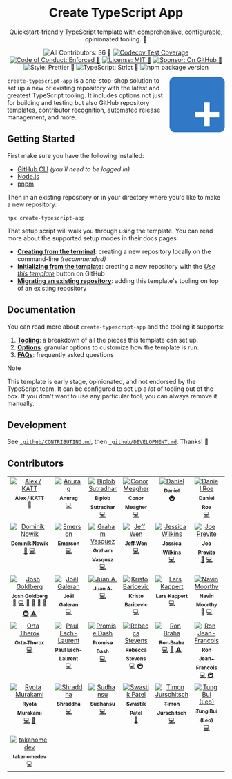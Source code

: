 <h1 align="center">Create TypeScript App</h1>

<p align="center">Quickstart-friendly TypeScript template with comprehensive, configurable, opinionated tooling. 💝</p>

<p align="center">
	<!-- prettier-ignore-start -->
	<!-- ALL-CONTRIBUTORS-BADGE:START - Do not remove or modify this section -->
<img alt="All Contributors: 36 🤝" src="https://img.shields.io/badge/all_contributors-36_🤝-21bb42.svg" />
<!-- ALL-CONTRIBUTORS-BADGE:END -->
	<!-- prettier-ignore-end -->
	<a href="https://codecov.io/gh/JoshuaKGoldberg/create-typescript-app" target="_blank"><img alt="Codecov Test Coverage" src="https://codecov.io/gh/JoshuaKGoldberg/create-typescript-app/branch/main/graph/badge.svg"/></a>
	<a href="https://github.com/JoshuaKGoldberg/create-typescript-app/blob/main/.github/CODE_OF_CONDUCT.md" target="_blank"><img alt="Code of Conduct: Enforced 🤝" src="https://img.shields.io/badge/code_of_conduct-enforced_🤝-21bb42" /></a>
	<a href="https://github.com/JoshuaKGoldberg/create-typescript-app/blob/main/LICENSE.md" target="_blank"><img alt="License: MIT 📝" src="https://img.shields.io/badge/license-MIT_📝-21bb42.svg"></a>
	<a href="https://github.com/sponsors/JoshuaKGoldberg" target="_blank"><img alt="Sponsor: On GitHub 💸" src="https://img.shields.io/badge/sponsor-on_github_💸-21bb42.svg" /></a>
	<img alt="Style: Prettier 🧹" src="https://img.shields.io/badge/style-prettier_🧹-21bb42.svg" />
    <img alt="TypeScript: Strict 💪" src="https://img.shields.io/badge/typescript-strict_💪-21bb42.svg" />
    <img alt="npm package version" src="https://img.shields.io/npm/v/create-typescript-app?color=21bb42" />
</p>

<img align="right" alt="Project logo: the TypeScript blue square with rounded corners, but a plus sign instead of 'TS'" src="./create-typescript-app.png">

`create-typescript-app` is a one-stop-shop solution to set up a new or existing repository with the latest and greatest TypeScript tooling.
It includes options not just for building and testing but also GitHub repository templates, contributor recognition, automated release management, and more.

## Getting Started

First make sure you have the following installed:

- [GitHub CLI](https://cli.github.com) _(you'll need to be logged in)_
- [Node.js](https://nodejs.org)
- [pnpm](https://pnpm.io)

Then in an existing repository or in your directory where you'd like to make a new repository:

```shell
npx create-typescript-app
```

That setup script will walk you through using the template.
You can read more about the supported setup modes in their docs pages:

- [**Creating from the terminal**](./docs/Creation.md): creating a new repository locally on the command-line _(recommended)_
- [**Initializing from the template**](./docs/Initialization.md): creating a new repository with the [_Use this template_](https://github.com/JoshuaKGoldberg/create-typescript-app/generate) button on GitHub
- [**Migrating an existing repository**](./docs/Migration.md): adding this template's tooling on top of an existing repository

## Documentation

You can read more about `create-typescript-app` and the tooling it supports:

1. [**Tooling**](./docs/Tooling.md): a breakdown of all the pieces this template can set up.
2. [**Options**](./docs/Options.md): granular options to customize how the template is run.
3. [**FAQs**](./docs/FAQs.md): frequently asked questions

> [!NOTE]  
> This template is early stage, opinionated, and not endorsed by the TypeScript team.
> It can be configured to set up a _lot_ of tooling out of the box.
> If you don't want to use any particular tool, you can always remove it manually.

## Development

See [`.github/CONTRIBUTING.md`](./.github/CONTRIBUTING.md), then [`.github/DEVELOPMENT.md`](./.github/DEVELOPMENT.md).
Thanks! 💖

## Contributors

<!-- spellchecker: disable -->
<!-- ALL-CONTRIBUTORS-LIST:START - Do not remove or modify this section -->
<!-- prettier-ignore-start -->
<!-- markdownlint-disable -->
<table>
  <tbody>
    <tr>
      <td align="center" valign="top" width="14.28%"><a href="https://katt.dev"><img src="https://avatars.githubusercontent.com/u/459267?v=4?s=100" width="100px;" alt="Alex / KATT"/><br /><sub><b>Alex / KATT</b></sub></a><br /><a href="https://github.com/JoshuaKGoldberg/create-typescript-app/issues?q=author%3Akatt" title="Bug reports">🐛</a></td>
      <td align="center" valign="top" width="14.28%"><a href="https://github.com/garuna-m6"><img src="https://avatars.githubusercontent.com/u/23234342?v=4?s=100" width="100px;" alt="Anurag"/><br /><sub><b>Anurag</b></sub></a><br /><a href="https://github.com/JoshuaKGoldberg/create-typescript-app/commits?author=garuna-m6" title="Code">💻</a></td>
      <td align="center" valign="top" width="14.28%"><a href="http://biplobsd.me"><img src="https://avatars.githubusercontent.com/u/43641536?v=4?s=100" width="100px;" alt="Biplob Sutradhar"/><br /><sub><b>Biplob Sutradhar</b></sub></a><br /><a href="https://github.com/JoshuaKGoldberg/create-typescript-app/commits?author=biplobsd" title="Code">💻</a></td>
      <td align="center" valign="top" width="14.28%"><a href="https://conormeagher.com/"><img src="https://avatars.githubusercontent.com/u/363781?v=4?s=100" width="100px;" alt="Conor Meagher"/><br /><sub><b>Conor Meagher</b></sub></a><br /><a href="https://github.com/JoshuaKGoldberg/create-typescript-app/commits?author=conrmahr" title="Code">💻</a></td>
      <td align="center" valign="top" width="14.28%"><a href="https://github.com/DanexQ"><img src="https://avatars.githubusercontent.com/u/72567464?v=4?s=100" width="100px;" alt="Daniel"/><br /><sub><b>Daniel</b></sub></a><br /><a href="#infra-DanexQ" title="Infrastructure (Hosting, Build-Tools, etc)">🚇</a></td>
      <td align="center" valign="top" width="14.28%"><a href="https://roe.dev/"><img src="https://avatars.githubusercontent.com/u/28706372?v=4?s=100" width="100px;" alt="Daniel Roe"/><br /><sub><b>Daniel Roe</b></sub></a><br /><a href="https://github.com/JoshuaKGoldberg/create-typescript-app/commits?author=danielroe" title="Code">💻</a></td>
      <td align="center" valign="top" width="14.28%"><a href="https://dominicduffin.uk"><img src="https://avatars.githubusercontent.com/u/26224873?v=4?s=100" width="100px;" alt="Dominic Duffin"/><br /><sub><b>Dominic Duffin</b></sub></a><br /><a href="https://github.com/JoshuaKGoldberg/create-typescript-app/commits?author=dominicduffin1" title="Code">💻</a></td>
    </tr>
    <tr>
      <td align="center" valign="top" width="14.28%"><a href="https://github.com/nowyDEV"><img src="https://avatars.githubusercontent.com/u/12304307?v=4?s=100" width="100px;" alt="Dominik Nowik"/><br /><sub><b>Dominik Nowik</b></sub></a><br /><a href="#tool-nowyDEV" title="Tools">🔧</a> <a href="https://github.com/JoshuaKGoldberg/create-typescript-app/commits?author=nowyDEV" title="Code">💻</a></td>
      <td align="center" valign="top" width="14.28%"><a href="https://github.com/emday4prez"><img src="https://avatars.githubusercontent.com/u/35363144?v=4?s=100" width="100px;" alt="Emerson"/><br /><sub><b>Emerson</b></sub></a><br /><a href="https://github.com/JoshuaKGoldberg/create-typescript-app/commits?author=emday4prez" title="Code">💻</a></td>
      <td align="center" valign="top" width="14.28%"><a href="https://gvasquez.dev"><img src="https://avatars.githubusercontent.com/u/7041175?v=4?s=100" width="100px;" alt="Graham Vasquez"/><br /><sub><b>Graham Vasquez</b></sub></a><br /><a href="https://github.com/JoshuaKGoldberg/create-typescript-app/commits?author=gv14982" title="Code">💻</a></td>
      <td align="center" valign="top" width="14.28%"><a href="https://sinchang.me"><img src="https://avatars.githubusercontent.com/u/3297859?v=4?s=100" width="100px;" alt="Jeff Wen"/><br /><sub><b>Jeff Wen</b></sub></a><br /><a href="https://github.com/JoshuaKGoldberg/create-typescript-app/commits?author=sinchang" title="Code">💻</a></td>
      <td align="center" valign="top" width="14.28%"><a href="https://jessicawilkins.dev/"><img src="https://avatars.githubusercontent.com/u/67210629?v=4?s=100" width="100px;" alt="Jessica Wilkins "/><br /><sub><b>Jessica Wilkins </b></sub></a><br /><a href="https://github.com/JoshuaKGoldberg/create-typescript-app/commits?author=jdwilkin4" title="Code">💻</a></td>
      <td align="center" valign="top" width="14.28%"><a href="https://typescriptcourse.com/tutorials"><img src="https://avatars.githubusercontent.com/u/3806031?v=4?s=100" width="100px;" alt="Joe Previte"/><br /><sub><b>Joe Previte</b></sub></a><br /><a href="https://github.com/JoshuaKGoldberg/create-typescript-app/issues?q=author%3Ajsjoeio" title="Bug reports">🐛</a> <a href="https://github.com/JoshuaKGoldberg/create-typescript-app/commits?author=jsjoeio" title="Code">💻</a></td>
      <td align="center" valign="top" width="14.28%"><a href="https://blog.johnnyreilly.com/"><img src="https://avatars.githubusercontent.com/u/1010525?v=4?s=100" width="100px;" alt="John Reilly"/><br /><sub><b>John Reilly</b></sub></a><br /><a href="https://github.com/JoshuaKGoldberg/create-typescript-app/commits?author=johnnyreilly" title="Code">💻</a> <a href="#ideas-johnnyreilly" title="Ideas, Planning, & Feedback">🤔</a></td>
    </tr>
    <tr>
      <td align="center" valign="top" width="14.28%"><a href="http://www.joshuakgoldberg.com"><img src="https://avatars.githubusercontent.com/u/3335181?v=4?s=100" width="100px;" alt="Josh Goldberg"/><br /><sub><b>Josh Goldberg</b></sub></a><br /><a href="https://github.com/JoshuaKGoldberg/create-typescript-app/issues?q=author%3AJoshuaKGoldberg" title="Bug reports">🐛</a> <a href="https://github.com/JoshuaKGoldberg/create-typescript-app/commits?author=JoshuaKGoldberg" title="Code">💻</a> <a href="#maintenance-JoshuaKGoldberg" title="Maintenance">🚧</a> <a href="https://github.com/JoshuaKGoldberg/create-typescript-app/pulls?q=is%3Apr+reviewed-by%3AJoshuaKGoldberg" title="Reviewed Pull Requests">👀</a> <a href="#tool-JoshuaKGoldberg" title="Tools">🔧</a> <a href="https://github.com/JoshuaKGoldberg/create-typescript-app/commits?author=JoshuaKGoldberg" title="Documentation">📖</a> <a href="#infra-JoshuaKGoldberg" title="Infrastructure (Hosting, Build-Tools, etc)">🚇</a> <a href="https://github.com/JoshuaKGoldberg/create-typescript-app/commits?author=JoshuaKGoldberg" title="Tests">⚠️</a></td>
      <td align="center" valign="top" width="14.28%"><a href="https://twitter.com/Jolg42"><img src="https://avatars.githubusercontent.com/u/1328733?v=4?s=100" width="100px;" alt="Joël Galeran"/><br /><sub><b>Joël Galeran</b></sub></a><br /><a href="https://github.com/JoshuaKGoldberg/create-typescript-app/commits?author=jolg42" title="Code">💻</a></td>
      <td align="center" valign="top" width="14.28%"><a href="https://github.com/jaas666"><img src="https://avatars.githubusercontent.com/u/30204147?v=4?s=100" width="100px;" alt="Juan A."/><br /><sub><b>Juan A.</b></sub></a><br /><a href="https://github.com/JoshuaKGoldberg/create-typescript-app/commits?author=jaas666" title="Code">💻</a></td>
      <td align="center" valign="top" width="14.28%"><a href="https://kristo-baricevic.github.io/"><img src="https://avatars.githubusercontent.com/u/108290619?v=4?s=100" width="100px;" alt="Kristo Baricevic"/><br /><sub><b>Kristo Baricevic</b></sub></a><br /><a href="https://github.com/JoshuaKGoldberg/create-typescript-app/commits?author=kristo-baricevic" title="Code">💻</a></td>
      <td align="center" valign="top" width="14.28%"><a href="https://webpro.nl"><img src="https://avatars.githubusercontent.com/u/456426?v=4?s=100" width="100px;" alt="Lars Kappert"/><br /><sub><b>Lars Kappert</b></sub></a><br /><a href="https://github.com/JoshuaKGoldberg/create-typescript-app/commits?author=webpro" title="Code">💻</a></td>
      <td align="center" valign="top" width="14.28%"><a href="https://navinmoorthy.me/"><img src="https://avatars.githubusercontent.com/u/39694575?v=4?s=100" width="100px;" alt="Navin Moorthy"/><br /><sub><b>Navin Moorthy</b></sub></a><br /><a href="https://github.com/JoshuaKGoldberg/create-typescript-app/issues?q=author%3Anavin-moorthy" title="Bug reports">🐛</a> <a href="https://github.com/JoshuaKGoldberg/create-typescript-app/commits?author=navin-moorthy" title="Code">💻</a></td>
      <td align="center" valign="top" width="14.28%"><a href="https://github.com/NazCodeland"><img src="https://avatars.githubusercontent.com/u/113494366?v=4?s=100" width="100px;" alt="NazCodeland"/><br /><sub><b>NazCodeland</b></sub></a><br /><a href="https://github.com/JoshuaKGoldberg/create-typescript-app/commits?author=NazCodeland" title="Code">💻</a></td>
    </tr>
    <tr>
      <td align="center" valign="top" width="14.28%"><a href="https://orta.io"><img src="https://avatars.githubusercontent.com/u/49038?v=4?s=100" width="100px;" alt="Orta Therox"/><br /><sub><b>Orta Therox</b></sub></a><br /><a href="https://github.com/JoshuaKGoldberg/create-typescript-app/commits?author=orta" title="Code">💻</a></td>
      <td align="center" valign="top" width="14.28%"><a href="https://paulisaweso.me/"><img src="https://avatars.githubusercontent.com/u/6335792?v=4?s=100" width="100px;" alt="Paul Esch-Laurent"/><br /><sub><b>Paul Esch-Laurent</b></sub></a><br /><a href="https://github.com/JoshuaKGoldberg/create-typescript-app/commits?author=Pinjasaur" title="Code">💻</a></td>
      <td align="center" valign="top" width="14.28%"><a href="https://github.com/promise-dash"><img src="https://avatars.githubusercontent.com/u/86062880?v=4?s=100" width="100px;" alt="Promise Dash"/><br /><sub><b>Promise Dash</b></sub></a><br /><a href="https://github.com/JoshuaKGoldberg/create-typescript-app/commits?author=promise-dash" title="Code">💻</a></td>
      <td align="center" valign="top" width="14.28%"><a href="https://github.com/RebeccaStevens"><img src="https://avatars.githubusercontent.com/u/7224206?v=4?s=100" width="100px;" alt="Rebecca Stevens"/><br /><sub><b>Rebecca Stevens</b></sub></a><br /><a href="https://github.com/JoshuaKGoldberg/create-typescript-app/commits?author=RebeccaStevens" title="Code">💻</a> <a href="#infra-RebeccaStevens" title="Infrastructure (Hosting, Build-Tools, etc)">🚇</a></td>
      <td align="center" valign="top" width="14.28%"><a href="https://linktr.ee/ronbraha"><img src="https://avatars.githubusercontent.com/u/45559220?v=4?s=100" width="100px;" alt="Ron Braha"/><br /><sub><b>Ron Braha</b></sub></a><br /><a href="https://github.com/JoshuaKGoldberg/create-typescript-app/commits?author=RNR1" title="Code">💻</a> <a href="#design-RNR1" title="Design">🎨</a> <a href="https://github.com/JoshuaKGoldberg/create-typescript-app/commits?author=RNR1" title="Tests">⚠️</a></td>
      <td align="center" valign="top" width="14.28%"><a href="http://ronjeanfrancois.com"><img src="https://avatars.githubusercontent.com/u/105710107?v=4?s=100" width="100px;" alt="Ron Jean-Francois"/><br /><sub><b>Ron Jean-Francois</b></sub></a><br /><a href="https://github.com/JoshuaKGoldberg/create-typescript-app/commits?author=ronthetech" title="Code">💻</a> <a href="#infra-ronthetech" title="Infrastructure (Hosting, Build-Tools, etc)">🚇</a></td>
      <td align="center" valign="top" width="14.28%"><a href="https://github.com/RuthwikReddy09"><img src="https://avatars.githubusercontent.com/u/126862059?v=4?s=100" width="100px;" alt="Ruthwik"/><br /><sub><b>Ruthwik</b></sub></a><br /><a href="https://github.com/JoshuaKGoldberg/create-typescript-app/commits?author=ruthwikreddy09" title="Code">💻</a></td>
    </tr>
    <tr>
      <td align="center" valign="top" width="14.28%"><a href="https://ryota-murakami.github.io/"><img src="https://avatars.githubusercontent.com/u/5501268?v=4?s=100" width="100px;" alt="Ryota Murakami"/><br /><sub><b>Ryota Murakami</b></sub></a><br /><a href="https://github.com/JoshuaKGoldberg/create-typescript-app/commits?author=ryota-murakami" title="Code">💻</a> <a href="https://github.com/JoshuaKGoldberg/create-typescript-app/issues?q=author%3Aryota-murakami" title="Bug reports">🐛</a></td>
      <td align="center" valign="top" width="14.28%"><a href="https://www.shraddha.tech"><img src="https://avatars.githubusercontent.com/u/27571141?v=4?s=100" width="100px;" alt="Shraddha"/><br /><sub><b>Shraddha</b></sub></a><br /><a href="https://github.com/JoshuaKGoldberg/create-typescript-app/commits?author=5hraddha" title="Code">💻</a></td>
      <td align="center" valign="top" width="14.28%"><a href="https://github.com/the-lazy-learner"><img src="https://avatars.githubusercontent.com/u/13695177?v=4?s=100" width="100px;" alt="Sudhansu"/><br /><sub><b>Sudhansu</b></sub></a><br /><a href="https://github.com/JoshuaKGoldberg/create-typescript-app/commits?author=the-lazy-learner" title="Code">💻</a></td>
      <td align="center" valign="top" width="14.28%"><a href="https://github.com/mrswastik-robot"><img src="https://avatars.githubusercontent.com/u/107865087?v=4?s=100" width="100px;" alt="Swastik Patel"/><br /><sub><b>Swastik Patel</b></sub></a><br /><a href="https://github.com/JoshuaKGoldberg/create-typescript-app/commits?author=mrswastik-robot" title="Documentation">📖</a></td>
      <td align="center" valign="top" width="14.28%"><a href="https://www.linkedin.com/in/timonjurschitsch/"><img src="https://avatars.githubusercontent.com/u/103483059?v=4?s=100" width="100px;" alt="Timon Jurschitsch"/><br /><sub><b>Timon Jurschitsch</b></sub></a><br /><a href="https://github.com/JoshuaKGoldberg/create-typescript-app/commits?author=dertimonius" title="Code">💻</a></td>
      <td align="center" valign="top" width="14.28%"><a href="https://github.com/tungbq"><img src="https://avatars.githubusercontent.com/u/85242618?v=4?s=100" width="100px;" alt="Tung Bui (Leo)"/><br /><sub><b>Tung Bui (Leo)</b></sub></a><br /><a href="https://github.com/JoshuaKGoldberg/create-typescript-app/commits?author=tungbq" title="Code">💻</a></td>
      <td align="center" valign="top" width="14.28%"><a href="https://github.com/vasanth9"><img src="https://avatars.githubusercontent.com/u/42891954?v=4?s=100" width="100px;" alt="Vasanth Kumar Cheepurupalli"/><br /><sub><b>Vasanth Kumar Cheepurupalli</b></sub></a><br /><a href="https://github.com/JoshuaKGoldberg/create-typescript-app/commits?author=vasanth9" title="Code">💻</a></td>
    </tr>
    <tr>
      <td align="center" valign="top" width="14.28%"><a href="https://github.com/TAKANOME-DEV"><img src="https://avatars.githubusercontent.com/u/79809121?v=4?s=100" width="100px;" alt="takanomedev"/><br /><sub><b>takanomedev</b></sub></a><br /><a href="https://github.com/JoshuaKGoldberg/create-typescript-app/commits?author=TAKANOME-DEV" title="Code">💻</a></td>
    </tr>
  </tbody>
</table>

<!-- markdownlint-restore -->
<!-- prettier-ignore-end -->

<!-- ALL-CONTRIBUTORS-LIST:END -->
<!-- spellchecker: enable -->
